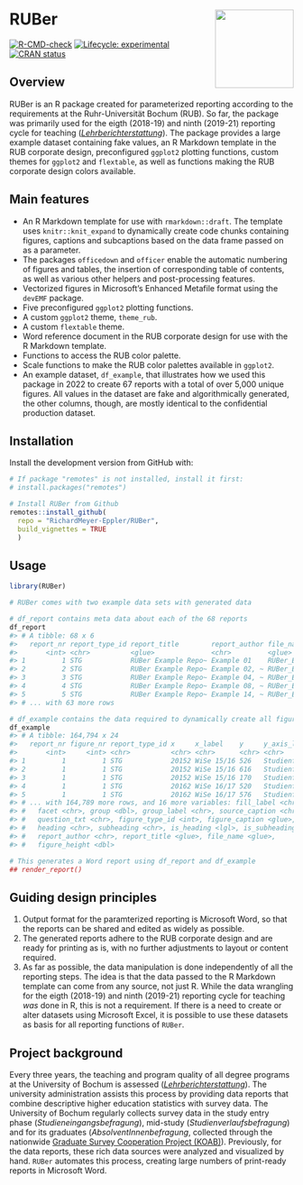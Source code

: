 
<!-- README.md is generated from README.Rmd. Please edit that file -->

# RUBer <a href='https://richardmeyer-eppler.github.io/RUBer/'><img src='man/figures/logo.png' align="right" height="139" />

<!-- badges: start -->

[![R-CMD-check](https://github.com/RichardMeyer-Eppler/RUBer/workflows/R-CMD-check/badge.svg)](https://github.com/RichardMeyer-Eppler/RUBer/actions)
[![Lifecycle:
experimental](https://img.shields.io/badge/lifecycle-experimental-orange.svg)](https://www.tidyverse.org/lifecycle/#experimental)
[![CRAN
status](https://www.r-pkg.org/badges/version/RUBer)](https://cran.r-project.org/package=RUBer)
<!-- badges: end -->

## Overview

RUBer is an R package created for parameterized reporting according to
the requirements at the Ruhr-Universität Bochum (RUB). So far, the
package was primarily used for the eigth (2018-19) and ninth (2019-21)
reporting cycle for teaching
([*Lehrberichterstattung*](https://einrichtungen.ruhr-uni-bochum.de/de/lehrberichterstattung)).
The package provides a large example dataset containing fake values, an
R Markdown template in the RUB corporate design, preconfigured `ggplot2`
plotting functions, custom themes for `ggplot2` and `flextable`, as well
as functions making the RUB corporate design colors available.

## Main features

-   An R Markdown template for use with `rmarkdown::draft`. The template
    uses `knitr::knit_expand` to dynamically create code chunks
    containing figures, captions and subcaptions based on the data frame
    passed on as a parameter.
-   The packages `officedown` and `officer` enable the automatic
    numbering of figures and tables, the insertion of corresponding
    table of contents, as well as various other helpers and
    post-processing features.
-   Vectorized figures in Microsoft’s Enhanced Metafile format using the
    `devEMF` package.
-   Five preconfigured `ggplot2` plotting functions.
-   A custom `ggplot2` theme, `theme_rub`.
-   A custom `flextable` theme.
-   Word reference document in the RUB corporate design for use with the
    R Markdown template.
-   Functions to access the RUB color palette.
-   Scale functions to make the RUB color palettes available in
    `ggplot2`.
-   An example dataset, `df_example`, that illustrates how we used this
    package in 2022 to create 67 reports with a total of over 5,000
    unique figures. All values in the dataset are fake and
    algorithmically generated, the other columns, though, are mostly
    identical to the confidential production dataset.

## Installation

Install the development version from GitHub with:

``` r
# If package "remotes" is not installed, install it first:
# install.packages("remotes")

# Install RUBer from Github
remotes::install_github(
  repo = "RichardMeyer-Eppler/RUBer",
  build_vignettes = TRUE
  )
```

## Usage

``` r
library(RUBer)

# RUBer comes with two example data sets with generated data

# df_report contains meta data about each of the 68 reports
df_report
#> # A tibble: 68 x 6
#>   report_nr report_type_id report_title        report_author file_name subfolder
#>       <int> <chr>          <glue>              <chr>         <glue>    <chr>    
#> 1         1 STG            RUBer Example Repo~ Example 01    RUBer_Ex~ Geistesw~
#> 2         2 STG            RUBer Example Repo~ Example 02, ~ RUBer_Ex~ Geistesw~
#> 3         3 STG            RUBer Example Repo~ Example 04, ~ RUBer_Ex~ Geistesw~
#> 4         4 STG            RUBer Example Repo~ Example 08, ~ RUBer_Ex~ Geistesw~
#> 5         5 STG            RUBer Example Repo~ Example 14, ~ RUBer_Ex~ Geistesw~
#> # ... with 63 more rows

# df_example contains the data required to dynamically create all figures
df_example
#> # A tibble: 164,794 x 24
#>   report_nr figure_nr report_type_id x     x_label    y     y_axis_label    fill
#>       <int>     <int> <chr>          <chr> <chr>      <chr> <chr>          <dbl>
#> 1         1         1 STG            20152 WiSe 15/16 526   Studienfälle ~     2
#> 2         1         1 STG            20152 WiSe 15/16 616   Studienfälle ~    20
#> 3         1         1 STG            20152 WiSe 15/16 170   Studienfälle ~    21
#> 4         1         1 STG            20162 WiSe 16/17 520   Studienfälle ~     2
#> 5         1         1 STG            20162 WiSe 16/17 576   Studienfälle ~    20
#> # ... with 164,789 more rows, and 16 more variables: fill_label <chr>,
#> #   facet <chr>, group <dbl>, group_label <chr>, source_caption <chr>,
#> #   question_txt <chr>, figure_type_id <int>, figure_caption <glue>,
#> #   heading <chr>, subheading <chr>, is_heading <lgl>, is_subheading <lgl>,
#> #   report_author <chr>, report_title <glue>, file_name <glue>,
#> #   figure_height <dbl>

# This generates a Word report using df_report and df_example
## render_report()
```

## Guiding design principles

1.  Output format for the paramterized reporting is Microsoft Word, so
    that the reports can be shared and edited as widely as possible.
2.  The generated reports adhere to the RUB corporate design and are
    ready for printing as is, with no further adjustments to layout or
    content required.
3.  As far as possible, the data manipulation is done independently of
    all the reporting steps. The idea is that the data passed to the R
    Markdown template can come from any source, not just R. While the
    data wrangling for the eigth (2018-19) and ninth (2019-21) reporting
    cycle for teaching *was* done in R, this is not a requirement. If
    there is a need to create or alter datasets using Microsoft Excel,
    it is possible to use these datasets as basis for all reporting
    functions of `RUBer`.

## Project background

Every three years, the teaching and program quality of all degree
programs at the University of Bochum is assessed
([*Lehrberichterstattung*](https://einrichtungen.ruhr-uni-bochum.de/de/lehrberichterstattung)).
The university administration assists this process by providing data
reports that combine descriptive higher education statistics with survey
data. The University of Bochum regularly collects survey data in the
study entry phase (*Studieneingangsbefragung*), mid-study
(*Studienverlaufsbefragung*) and for its graduates
(*AbsolventInnenbefragung*, collected through the nationwide [Graduate
Survey Cooperation Project (KOAB)](https://istat.de/de/koab_a.html)).
Previously, for the data reports, these rich data sources were analyzed
and visualized by hand. `RUBer` automates this process, creating large
numbers of print-ready reports in Microsoft Word.
